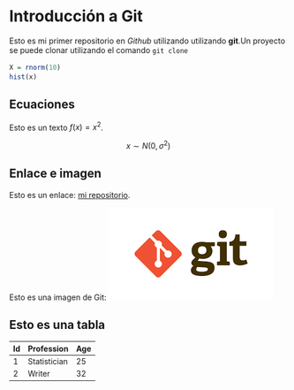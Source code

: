 # Introducción a Git

Esto es mi primer repositorio en *Github* utilizando utilizando **git**.Un proyecto se puede clonar utilizando el comando `git clone`

```r
X = rnorm(10)
hist(x)
```


## Ecuaciones

Esto es un texto $f(x)= x^2$. 

$$x\sim N(0,\sigma^2)$$

## Enlace e imagen

Esto es un enlace: [mi repositorio](https://github.com/GeraldoCamposP/prueba).

Esto es una imagen de Git: ![Git](figuras/imagen_git.png)

## Esto es una tabla

|Id | Profession | Age |
|-- | -- | -- |
|1 | Statistician | 25 |
|2 | Writer | 32 |

